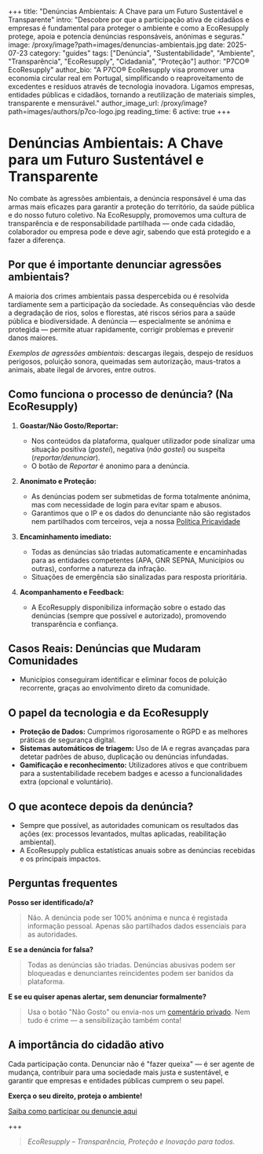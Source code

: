 +++
title: "Denúncias Ambientais: A Chave para um Futuro Sustentável e Transparente"
intro: "Descobre por que a participação ativa de cidadãos e empresas é fundamental para proteger o ambiente e como a EcoResupply protege, apoia e potencia denúncias responsáveis, anónimas e seguras."
image: /proxy/image?path=images/denuncias-ambientais.jpg
date: 2025-07-23
category: "guides"
tags: ["Denúncia", "Sustentabilidade", "Ambiente", "Transparência", "EcoResupply", "Cidadania", "Proteção"]
author: "P7CO® EcoResupply"
author_bio: "A P7CO® EcoResupply visa promover uma economia circular real em Portugal, simplificando o reaproveitamento de excedentes e resíduos através de tecnologia inovadora. Ligamos empresas, entidades públicas e cidadãos, tornando a reutilização de materiais simples, transparente e mensurável."
author_image_url: /proxy/image?path=images/authors/p7co-logo.jpg
reading_time: 6
active: true
+++


# Denúncias Ambientais: A Chave para um Futuro Sustentável e Transparente

No combate às agressões ambientais, a denúncia responsável é uma das armas mais eficazes para garantir a proteção do território, da saúde pública e do nosso futuro coletivo. Na EcoResupply, promovemos uma cultura de transparência e de responsabilidade partilhada — onde cada cidadão, colaborador ou empresa pode e deve agir, sabendo que está protegido e a fazer a diferença.

## Por que é importante denunciar agressões ambientais?

A maioria dos crimes ambientais passa despercebida ou é resolvida tardiamente sem a participação da sociedade. As consequências vão desde a degradação de rios, solos e florestas, até riscos sérios para a saúde pública e biodiversidade. A denúncia — especialmente se anónima e protegida — permite atuar rapidamente, corrigir problemas e prevenir danos maiores.

*Exemplos de agressões ambientais:* descargas ilegais, despejo de resíduos perigosos, poluição sonora, queimadas sem autorização, maus-tratos a animais, abate ilegal de árvores, entre outros.

## Como funciona o processo de denúncia? (Na EcoResupply)

1. **Goastar/Não Gosto/Reportar:**

   * Nos conteúdos da plataforma, qualquer utilizador pode sinalizar uma situação positiva (*gostei*), negativa (*não gostei*) ou suspeita (*reportar/denunciar*).
   * O botão de *Reportar* é anonimo para a denúncia.

2. **Anonimato e Proteção:**

   * As denúncias podem ser submetidas de forma totalmente anónima, mas com necessidade de login para evitar spam e abusos.
   * Garantimos que o IP e os dados do denunciante não são registados nem partilhados com terceiros, veja a nossa [Política Pricavidade](https://p7co.org/Home/Privacy)

3. **Encaminhamento imediato:**

   * Todas as denúncias são triadas automaticamente e encaminhadas para as entidades competentes (APA, GNR SEPNA, Municípios ou outras), conforme a natureza da infração.
   * Situações de emergência são sinalizadas para resposta prioritária.

4. **Acompanhamento e Feedback:**

   * A EcoResupply disponibiliza informação sobre o estado das denúncias (sempre que possível e autorizado), promovendo transparência e confiança.

## Casos Reais: Denúncias que Mudaram Comunidades

* Municípios conseguiram identificar e eliminar focos de poluição recorrente, graças ao envolvimento direto da comunidade.

## O papel da tecnologia e da EcoResupply

* **Proteção de Dados:** Cumprimos rigorosamente o RGPD e as melhores práticas de segurança digital.
* **Sistemas automáticos de triagem:** Uso de IA e regras avançadas para detetar padrões de abuso, duplicação ou denúncias infundadas.
* **Gamificação e reconhecimento:** Utilizadores ativos e que contribuem para a sustentabilidade recebem badges e acesso a funcionalidades extra (opcional e voluntário).

## O que acontece depois da denúncia?

* Sempre que possível, as autoridades comunicam os resultados das ações (ex: processos levantados, multas aplicadas, reabilitação ambiental).
* A EcoResupply publica estatísticas anuais sobre as denúncias recebidas e os principais impactos.

## Perguntas frequentes

**Posso ser identificado/a?**

> Não. A denúncia pode ser 100% anónima e nunca é registada informação pessoal. Apenas são partilhados dados essenciais para as autoridades.

**E se a denúncia for falsa?**

> Todas as denúncias são triadas. Denúncias abusivas podem ser bloqueadas e denunciantes reincidentes podem ser banidos da plataforma.

**E se eu quiser apenas alertar, sem denunciar formalmente?**

> Usa o botão "Não Gosto" ou envia-nos um [comentário privado](https://p7co.org/Home/Contact). Nem tudo é crime — a sensibilização também conta!

## A importância do cidadão ativo

Cada participação conta. Denunciar não é "fazer queixa" — é ser agente de mudança, contribuir para uma sociedade mais justa e sustentável, e garantir que empresas e entidades públicas cumprem o seu papel.

**Exerça o seu direito, proteja o ambiente!**

[Saiba como participar ou denuncie aqui](https://p7co.org/Complaint/Index)

+++

> *EcoResupply – Transparência, Proteção e Inovação para todos.*
